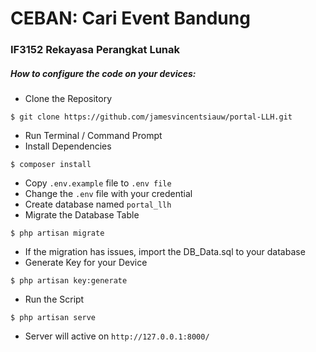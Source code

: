 # CEBAN: Cari Event Bandung 
### IF3152 Rekayasa Perangkat Lunak
##### How to configure the code on your devices:
* Clone the Repository
```
$ git clone https://github.com/jamesvincentsiauw/portal-LLH.git
```
* Run Terminal / Command Prompt
* Install Dependencies 
```
$ composer install
```
* Copy `.env.example` file to `.env file`
* Change the `.env` file with your credential
* Create database named `portal_llh` 
* Migrate the Database Table
```
$ php artisan migrate
```
* If the migration has issues, import the DB_Data.sql to your database
* Generate Key for your Device
```
$ php artisan key:generate
```
* Run the Script
```
$ php artisan serve
```
* Server will active on `http://127.0.0.1:8000/` 